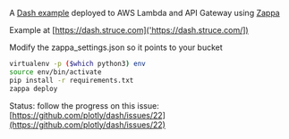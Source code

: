 A [Dash example](https://plot.ly/dash/getting-started) deployed to AWS Lambda and API Gateway using [Zappa](https://github.com/Miserlou/Zappa)

Example at [https://dash.struce.com]('https://dash.struce.com/])

Modify the zappa_settings.json so it points to your bucket

```bash
virtualenv -p ($which python3) env
source env/bin/activate
pip install -r requirements.txt
zappa deploy
```

Status: follow the progress on this issue: [https://github.com/plotly/dash/issues/22](https://github.com/plotly/dash/issues/22)